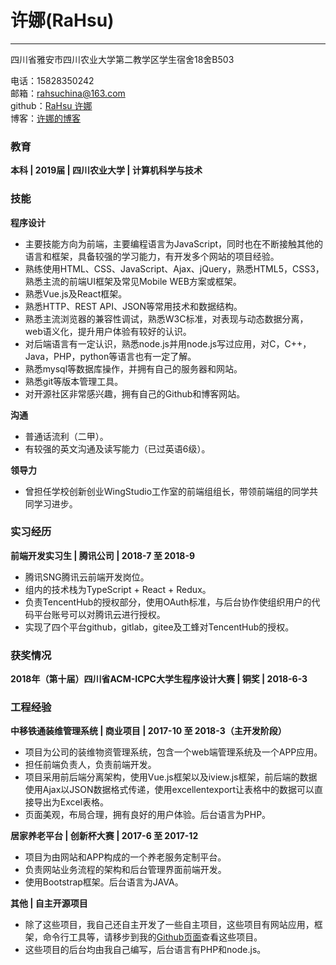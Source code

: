 # 许娜(RaHsu)
---
四川省雅安市四川农业大学第二教学区学生宿舍18舍B503

电话：15828350242    
邮箱：rahsuchina@163.com  
github：[RaHsu 许娜](https://www.github.com/RaHsu)  
博客：[许娜的博客](http://123.207.226.113:4000)   

### 教育
**本科 | 2019届 | 四川农业大学 | 计算机科学与技术**

### 技能
**程序设计**
- 主要技能方向为前端，主要编程语言为JavaScript，同时也在不断接触其他的语言和框架，具备较强的学习能力，有开发多个网站的项目经验。
- 熟练使用HTML、CSS、JavaScript、Ajax、jQuery，熟悉HTML5，CSS3，熟悉主流的前端UI框架及常见Mobile WEB方案或框架。
- 熟悉Vue.js及React框架。
- 熟悉HTTP、REST API、JSON等常用技术和数据结构。
- 熟悉主流浏览器的兼容性调试，熟悉W3C标准，对表现与动态数据分离，web语义化，提升用户体验有较好的认识。
- 对后端语言有一定认识，熟悉node.js并用node.js写过应用，对C，C++，Java，PHP，python等语言也有一定了解。
- 熟悉mysql等数据库操作，并拥有自己的服务器和网站。
- 熟悉git等版本管理工具。
- 对开源社区非常感兴趣，拥有自己的Github和博客网站。

**沟通**
- 普通话流利（二甲）。
- 有较强的英文沟通及读写能力（已过英语6级）。

**领导力**
- 曾担任学校创新创业WingStudio工作室的前端组组长，带领前端组的同学共同学习进步。

### 实习经历

**前端开发实习生  | 腾讯公司 | 2018-7 至 2018-9**

- 腾讯SNG腾讯云前端开发岗位。
- 组内的技术栈为TypeScript + React + Redux。
- 负责TencentHub的授权部分，使用OAuth标准，与后台协作使组织用户的代码平台账号可以对腾讯云进行授权。
- 实现了四个平台github，gitlab，gitee及工蜂对TencentHub的授权。

### 获奖情况
**2018年（第十届）四川省ACM-ICPC大学生程序设计大赛 | 铜奖 | 2018-6-3**

### 工程经验
**中移铁通装维管理系统 | 商业项目 | 2017-10 至 2018-3（主开发阶段）** 
- 项目为公司的装维物资管理系统，包含一个web端管理系统及一个APP应用。
- 担任前端负责人，负责前端开发。
- 项目采用前后端分离架构，使用Vue.js框架以及iview.js框架，前后端的数据使用Ajax以JSON数据格式传递，使用excellentexport让表格中的数据可以直接导出为Excel表格。
- 页面美观，布局合理，拥有良好的用户体验。后台语言为PHP。

**居家养老平台 | 创新杯大赛 | 2017-6 至 2017-12**
- 项目为由网站和APP构成的一个养老服务定制平台。
- 负责网站业务流程的架构和后台管理界面前端开发。
- 使用Bootstrap框架。后台语言为JAVA。

**其他 | 自主开源项目**
- 除了这些项目，我自己还自主开发了一些自主项目，这些项目有网站应用，框架，命令行工具等，请移步到我的[Github页面](https://www.github.com/RaHsu)查看这些项目。
- 这些项目的后台均由我自己编写，后台语言有PHP和node.js。
